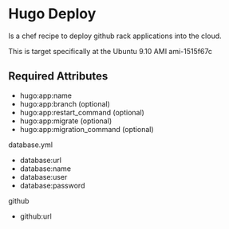 # Hugo Deploy

Is a chef recipe to deploy github rack applications into the cloud.

This is target specifically at the Ubuntu 9.10 AMI ami-1515f67c

## Required Attributes


* hugo:app:name
* hugo:app:branch (optional)
* hugo:app:restart_command (optional)
* hugo:app:migrate (optional)
* hugo:app:migration_command (optional)


database.yml

* database:url
* database:name
* database:user
* database:password

github

* github:url
